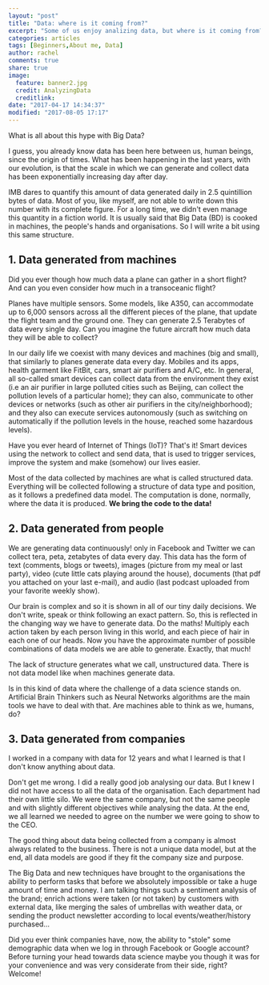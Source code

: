 ```yaml
---
layout: "post"
title: "Data: where is it coming from?"
excerpt: "Some of us enjoy analizing data, but where is it coming from?"
categories: articles
tags: [Beginners,About me, Data]
author: rachel
comments: true
share: true
image:
  feature: banner2.jpg
  credit: AnalyzingData
  creditlink:
date: "2017-04-17 14:34:37"
modified: "2017-08-05 17:17"
---
```


What is all about this hype with Big Data?

I guess, you already know data has been here between us, human beings, since the origin of times. What has been happening in the last years, with our evolution, is that the scale in which we can generate and collect data has been exponentially increasing day after day.

IMB dares to quantify this amount of data generated daily in 2.5 quintillion bytes of data. Most of you, like myself, are not able to write down this number with its complete figure. For a long time, we didn't even manage this quantity in a fiction world.
It is usually said that Big Data (BD) is cooked in machines, the people's hands and organisations. So I will write a bit using this same structure.

## 1. Data generated from machines

Did you ever though how much data a plane can gather in a short flight? And can you even consider how much in a transoceanic flight?

Planes have multiple sensors. Some models, like A350, can accommodate up to 6,000 sensors across all the different pieces of the plane, that update the flight team and the ground one. They can generate 2.5 Terabytes of data every single day. Can you imagine the future aircraft how much data they will be able to collect?

In our daily life we coexist with many devices and machines (big and small), that similarly to planes generate data every day. Mobiles and its apps, health garment like FitBit, cars, smart air purifiers and A/C, etc. In general, all so-called smart devices can collect data from the environment they exist (i.e an air purifier in large polluted cities such as Beijing, can collect the pollution levels of a particular home); they can also, communicate to other devices or networks (such as other air purifiers in the city/neighborhood); and they also can execute services autonomously (such as switching on automatically if the pollution levels in the house, reached some hazardous levels).

Have you ever heard of Internet of Things (IoT)? That's it! Smart devices using the network to collect and send data, that is used to trigger services, improve the system and make (somehow) our lives easier.

Most of the data collected by machines are what is called structured data. Everything will be collected following a structure of data type and position, as it follows a predefined data model. The computation is done, normally, where the data it is produced. **We bring the code to the data!**

## 2. Data generated from people

We are generating data continuously! only in Facebook and Twitter we can collect tera, peta, zetabytes of data every day. This data has the form of text (comments, blogs or tweets), images (picture from my meal or last party), video (cute little cats playing around the house), documents (that pdf you attached on your last e-mail), and audio (last podcast uploaded from your favorite weekly show).

Our brain is complex and so it is shown in all of our tiny daily decisions. We don't write, speak or think following an exact pattern. So, this is reflected in the changing way we have to generate data. Do the maths! Multiply each action taken by each person living in this world, and each piece of hair in each one of our heads. Now you have the approximate number of possible combinations of data models we are able to generate. Exactly, that much!

The lack of structure generates what we call, unstructured data. There is not data model like when machines generate data.

Is in this kind of data where the challenge of a data science stands on. Artificial Brain Thinkers such as Neural Networks algorithms are the main tools we have to deal with that. Are machines able to think as we, humans, do?

## 3. Data generated from companies

I worked in a company with data for 12 years and what I learned is that I don't know anything about data.

Don't get me wrong. I did a really good job analysing our data. But I knew I did not have access to all the data of the organisation. Each department had their own little silo. We were the same company, but not the same people and with slightly different objectives while analysing the data. At the end, we all learned we needed to agree on the number we were going to show to the CEO.

The good thing about data being collected from a company is almost always related to the business. There is not a unique data model, but at the end, all data models are good if they fit the company size and purpose.

The Big Data and new techniques have brought to the organisations  the ability to perform tasks that before we absolutely impossible or take a huge amount of time and money. I am talking things such a sentiment analysis of the brand; enrich actions were taken (or not taken) by customers with external data, like merging the sales of umbrellas with weather data, or sending the product newsletter according to local events/weather/history purchased...

Did you ever think companies have, now, the ability to "stole" some demographic data when we log in through Facebook or Google account? Before turning your head towards data science maybe you though it was for your convenience and was very considerate from their side, right? Welcome!

